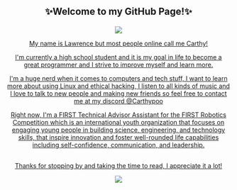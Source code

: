 ## <p align=center>✨Welcome to my GitHub Page!✨

<div align="center">
  <a href="https://discord.com/users/295356028332277760" >
    <img src="https://lanyard.kyrie25.me/api/295356028332277760?imgStyle=square&imgBorderRadius=10px" />



<p align=center> My name is Lawrence but most people online call me Carthy! 

 
I'm currently a high school student and it is my goal in life to become a great programmer and I strive to improve myself and learn more.

I'm a huge nerd when it comes to computers and tech stuff, I want to learn more about using Linux and ethical hacking, I listen to all kinds of music and I love to talk to new people and making new friends so feel free to contact me at my discord @Carthypoo

Right now, I'm a FIRST Technical Advisor Assistant for the FIRST Robotics Competition which is an international youth organization that focuses on engaging young people in building science, engineering, and technology skills, that inspire innovation and foster well-rounded life capabilities including self-confidence, communication, and leadership.

##

Thanks for stopping by and taking the time to read, I appreciate it a lot!

<div align="center">
  <a href="https://www.firstinspires.org/">
    <img src='https://solidedge.siemens.com/wp-content/uploads/2019/11/FIRST_Horz_RGB.jpg' />
  </a>

